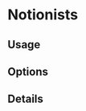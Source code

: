 <script setup lang="ts">
import StylePreview from "@theme/components/StylePreview.vue";
import StyleInfo from "@theme/components/StyleInfo.vue";
import StyleDescription from "@theme/components/StyleDescription.vue";
import StyleUsage from "@theme/components/StyleUsage.vue";
import StyleOptions from "@theme/components/StyleOptions.vue";
</script>

# Notionists

<StylePreview styleName="notionists" />

<StyleDescription styleName="notionists" />

## Usage

<StyleUsage styleName="notionists" />

## Options

<StyleOptions styleName="notionists" />

## Details

<StyleInfo styleName="notionists" />
